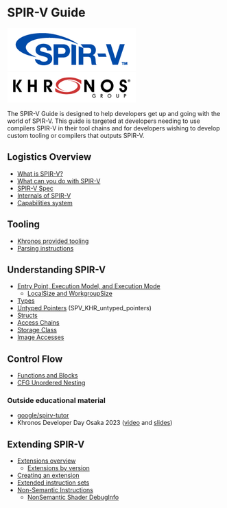 # SPIR-V Guide

![SPIR-V logo](./images/spirv_logo.png)
![Khronos logo](./images/khronos_logo.png)

The SPIR-V Guide is designed to help developers get up and going with the world of SPIR-V. This guide is targeted at developers needing to use compilers SPIR-V in their tool chains and for developers wishing to develop custom tooling or compilers that outputs SPIR-V.

## Logistics Overview
- [What is SPIR-V?](./chapters/what_is_spirv.md)
- [What can you do with SPIR-V](./chapters/what_spirv_can_do.md)
- [SPIR-V Spec](./chapters/spirv_spec.md)
- [Internals of SPIR-V](./chapters/spirv_internals.md)
- [Capabilities system](./chapters/capabilities.md)

## Tooling
- [Khronos provided tooling](./chapters/khronos_tooling.md)
- [Parsing instructions](./chapters/parsing_instructions.md)

## Understanding SPIR-V
- [Entry Point, Execution Model, and Execution Mode](./chapters/entry_execution.md)
    - [LocalSize and WorkgroupSize](./chapters/local_size_and_workgroup_size.md)
- [Types](./chapters/types.md)
- [Untyped Pointers](./chapters/untyped_pointers.md) (SPV_KHR_untyped_pointers)
- [Structs](./chapters/structs.md)
- [Access Chains](./chapters/access_chains.md)
- [Storage Class](./chapters/storage_class.md)
- [Image Accesses](./chapters/image_accesses.md)

## Control Flow
- [Functions and Blocks](./chapters/functions_blocks.md)
- [CFG Unordered Nesting](./chapters/cfg_unordered_nesting.md)

### Outside educational material
- [google/spirv-tutor](https://github.com/google/spirv-tutor)
- Khronos Developer Day Osaka 2023 ([video](https://youtu.be/sgUPm0fGSbs?si=Qu09UolraAIzkVS7&t=13229) and [slides](https://www.lunarg.com/wp-content/uploads/2023/05/SPIRV-Osaka-MAY2023.pdf))

## Extending SPIR-V
- [Extensions overview](./chapters/extension_overview.md)
    - [Extensions by version](./chapters/extension_by_version.md)
- [Creating an extension](./chapters/creating_extension.md)
- [Extended instruction sets](./chapters/extended_instruction_sets.md)
- [Non-Semantic Instructions](./chapters/nonsemantic.md)
    - [NonSemantic Shader DebugInfo](./chapters/shader_debug_info.md)
